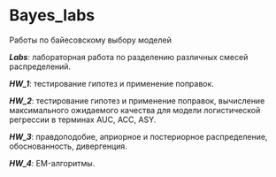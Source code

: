 # Bayes_labs
Работы по байесовскому выбору моделей

***Labs***: лабораторная работа по разделению различных смесей распределений.

***HW_1***: тестирование гипотез и применение поправок.

***HW_2***: тестирование гипотез и применение поправок, вычисление максимального ожидаемого качества для модели логистической регрессии в терминах AUC, ACC, ASY.

***HW_3***: правдоподобие, априорное и постериорное распределение, обоснованность, дивергенция.

***HW_4***: EM-алгоритмы.
